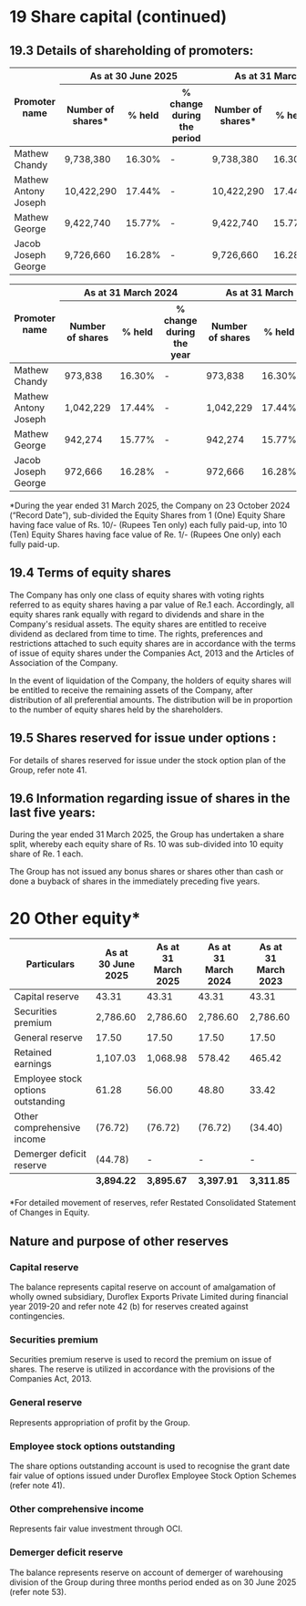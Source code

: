 # 19 Share capital (continued)

## 19.3 Details of shareholding of promoters:

<table><thead><tr><th rowspan="2">Promoter name</th><th colspan="3">As at 30 June 2025</th><th colspan="3">As at 31 March 2025</th></tr><tr><th>Number of shares*</th><th>% held</th><th>% change during the period</th><th>Number of shares*</th><th>% held</th><th>% change during the year</th></tr></thead><tbody><tr><td>Mathew Chandy</td><td>9,738,380</td><td>16.30%</td><td>-</td><td>9,738,380</td><td>16.30%</td><td>-</td></tr><tr><td>Mathew Antony Joseph</td><td>10,422,290</td><td>17.44%</td><td>-</td><td>10,422,290</td><td>17.44%</td><td>-</td></tr><tr><td>Mathew George</td><td>9,422,740</td><td>15.77%</td><td>-</td><td>9,422,740</td><td>15.77%</td><td>-</td></tr><tr><td>Jacob Joseph George</td><td>9,726,660</td><td>16.28%</td><td>-</td><td>9,726,660</td><td>16.28%</td><td>-</td></tr></tbody></table>

<table><thead><tr><th rowspan="2">Promoter name</th><th colspan="3">As at 31 March 2024</th><th colspan="3">As at 31 March 2023</th></tr><tr><th>Number of shares</th><th>% held</th><th>% change during the year</th><th>Number of shares</th><th>% held</th><th>% change during the year</th></tr></thead><tbody><tr><td>Mathew Chandy</td><td>973,838</td><td>16.30%</td><td>-</td><td>973,838</td><td>16.30%</td><td>-</td></tr><tr><td>Mathew Antony Joseph</td><td>1,042,229</td><td>17.44%</td><td>-</td><td>1,042,229</td><td>17.44%</td><td>-</td></tr><tr><td>Mathew George</td><td>942,274</td><td>15.77%</td><td>-</td><td>942,274</td><td>15.77%</td><td>-</td></tr><tr><td>Jacob Joseph George</td><td>972,666</td><td>16.28%</td><td>-</td><td>972,666</td><td>16.28%</td><td>-</td></tr></tbody></table>

*During the year ended 31 March 2025, the Company on 23 October 2024 (“Record Date”), sub-divided the Equity Shares from 1 (One) Equity Share having face value of Rs. 10/- (Rupees Ten only) each fully paid-up, into 10 (Ten) Equity Shares having face value of Re. 1/- (Rupees One only) each fully paid-up.

## 19.4 Terms of equity shares

The Company has only one class of equity shares with voting rights referred to as equity shares having a par value of Re.1 each. Accordingly, all equity shares rank equally with regard to dividends and share in the Company's residual assets. The equity shares are entitled to receive dividend as declared from time to time. The rights, preferences and restrictions attached to such equity shares are in accordance with the terms of issue of equity shares under the Companies Act, 2013 and the Articles of Association of the Company.

In the event of liquidation of the Company, the holders of equity shares will be entitled to receive the remaining assets of the Company, after distribution of all preferential amounts. The distribution will be in proportion to the number of equity shares held by the shareholders.

## 19.5 Shares reserved for issue under options :

For details of shares reserved for issue under the stock option plan of the Group, refer note 41.

## 19.6 Information regarding issue of shares in the last five years:

During the year ended 31 March 2025, the Group has undertaken a share split, whereby each equity share of Rs. 10 was sub-divided into 10 equity share of Re. 1 each.

The Group has not issued any bonus shares or shares other than cash or done a buyback of shares in the immediately preceding five years.

# 20 Other equity*

<table><thead><tr><th>Particulars</th><th>As at<br>30 June 2025</th><th>As at<br>31 March 2025</th><th>As at<br>31 March 2024</th><th>As at<br>31 March 2023</th></tr></thead><tbody><tr><td>Capital reserve</td><td>43.31</td><td>43.31</td><td>43.31</td><td>43.31</td></tr><tr><td>Securities premium</td><td>2,786.60</td><td>2,786.60</td><td>2,786.60</td><td>2,786.60</td></tr><tr><td>General reserve</td><td>17.50</td><td>17.50</td><td>17.50</td><td>17.50</td></tr><tr><td>Retained earnings</td><td>1,107.03</td><td>1,068.98</td><td>578.42</td><td>465.42</td></tr><tr><td>Employee stock options outstanding</td><td>61.28</td><td>56.00</td><td>48.80</td><td>33.42</td></tr><tr><td>Other comprehensive income</td><td>(76.72)</td><td>(76.72)</td><td>(76.72)</td><td>(34.40)</td></tr><tr><td>Demerger deficit reserve</td><td>(44.78)</td><td>-</td><td>-</td><td>-</td></tr></tbody><tfoot><tr><td></td><td><strong>3,894.22</strong></td><td><strong>3,895.67</strong></td><td><strong>3,397.91</strong></td><td><strong>3,311.85</strong></td></tr></tfoot></table>

*For detailed movement of reserves, refer Restated Consolidated Statement of Changes in Equity.

## Nature and purpose of other reserves

### Capital reserve

The balance represents capital reserve on account of amalgamation of wholly owned subsidiary, Duroflex Exports Private Limited during financial year 2019-20 and refer note 42 (b) for reserves created against contingencies.

### Securities premium

Securities premium reserve is used to record the premium on issue of shares. The reserve is utilized in accordance with the provisions of the Companies Act, 2013.

### General reserve

Represents appropriation of profit by the Group.

### Employee stock options outstanding

The share options outstanding account is used to recognise the grant date fair value of options issued under Duroflex Employee Stock Option Schemes (refer note 41).

### Other comprehensive income

Represents fair value investment through OCI.

### Demerger deficit reserve

The balance represents reserve on account of demerger of warehousing division of the Group during three months period ended as on 30 June 2025 (refer note 53).